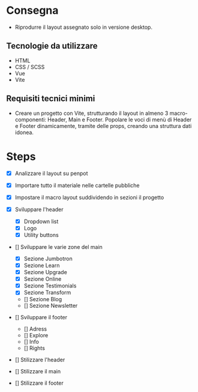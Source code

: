 # Consegna
- Riprodurre il layout assegnato solo in versione desktop.

## Tecnologie da utilizzare
- HTML
- CSS / SCSS
- Vue
- Vite

## Requisiti tecnici minimi
- Creare un progetto con Vite, strutturando il layout in almeno 3 macro-componenti: Header, Main e Footer. Popolare le voci di menù di Header e Footer dinamicamente, tramite delle props, creando una struttura dati idonea.

# Steps
- [x] Analizzare il layout su penpot 
- [x] Importare tutto il materiale nelle cartelle pubbliche
- [x] Impostare il macro layout suddividendo in sezioni il progetto

- [x] Sviluppare l'header
    - [x] Dropdown list
    - [x] Logo
    - [x] Utility buttons

- [] Sviluppare le varie zone del main
    - [x] Sezione Jumbotron
    - [x] Sezione Learn
    - [x] Sezione Upgrade
    - [x] Sezione Online
    - [x] Sezione Testimonials
    - [x] Sezione Transform
    - [] Sezione Blog
    - [] Sezione Newsletter

- [] Sviluppare il footer
    - [] Adress
    - [] Explore
    - [] Info
    - [] Rights

- [] Stilizzare l'header
- [] Stilizzare il main
- [] Stilizzare il footer
